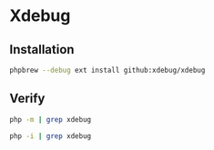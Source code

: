 # Xdebug

## Installation

```sh
phpbrew --debug ext install github:xdebug/xdebug
```

## Verify

```sh
php -m | grep xdebug
```

```sh
php -i | grep xdebug
```
